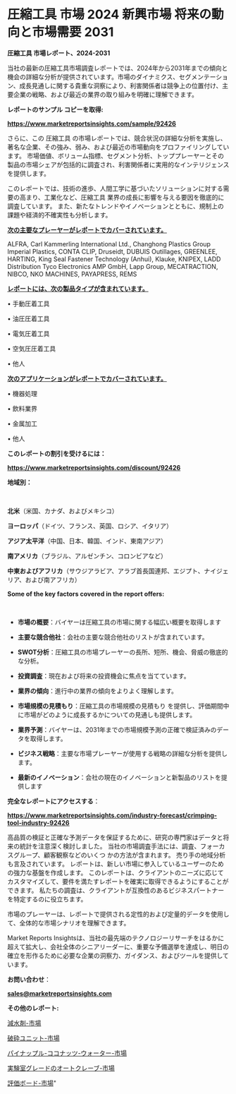 # 圧縮工具 市場 2024 新興市場 将来の動向と市場需要 2031

<strong>圧縮工具 市場レポート、2024-2031</strong>

当社の最新の圧縮工具市場調査レポートでは、2024年から2031年までの傾向と機会の詳細な分析が提供されています。市場のダイナミクス、セグメンテーション、成長見通しに関する貴重な洞察により、利害関係者は競争上の位置付け、主要企業の戦略、および最近の業界の取り組みを明確に理解できます。



<strong>レポートのサンプル コピーを取得:</strong> <a href=https://www.marketreportsinsights.com/sample/92426>

<strong><u>https://www.marketreportsinsights.com/sample/92426</u></strong></a>

さらに、この 圧縮工具 の市場レポートでは、競合状況の詳細な分析を実施し、著名な企業、その強み、弱み、および最近の市場動向をプロファイリングしています。 市場価値、ボリューム指標、セグメント分析、トッププレーヤーとその製品の市場シェアが包括的に調査され、利害関係者に実用的なインテリジェンスを提供します。

このレポートでは、技術の進歩、人間工学に基づいたソリューションに対する需要の高まり、工業化など、圧縮工具 業界の成長に影響を与える要因を徹底的に調査しています。 また、新たなトレンドやイノベーションとともに、規制上の課題や経済的不確実性も分析します。



<strong><u>次の主要なプレーヤーがレポートでカバーされています。</u></strong>

ALFRA, Carl Kammerling International Ltd., Changhong Plastics Group Imperial Plastics, CONTA CLIP, Druseidt, DUBUIS Outillages, GREENLEE, HARTING, King Seal Fastener Technology (Anhui), Klauke, KNIPEX, LADD Distribution Tyco Electronics AMP GmbH, Lapp Group, MECATRACTION, NIBCO, NKO MACHINES, PAYAPRESS, REMS



<strong><u><b>レポートには、次の製品タイプが含まれています。</b></u></strong>

• 手動圧着工具

• 油圧圧着工具

• 電気圧着工具

• 空気圧圧着工具

• 他人



<strong><u><b>次のアプリケーションがレポートでカバーされています。</b></u></strong>

• 機器処理

• 飲料業界

• 金属加工

• 他人



<strong><b>このレポートの割引を受けるには：</b></strong>

<a href=https://www.marketreportsinsights.com/discount/92426>

<strong><u>https://www.marketreportsinsights.com/discount/92426</u></strong></a>



<strong>地域別：</strong>

<strong> </strong>



<strong>北米</strong>（米国、カナダ、およびメキシコ）



<strong>ヨーロッパ</strong>（ドイツ、フランス、英国、ロシア、イタリア）



<strong>アジア太平洋</strong>（中国、日本、韓国、インド、東南アジア）



<strong>南アメリカ</strong>（ブラジル、アルゼンチン、コロンビアなど）



<strong>中東およびアフリカ</strong>（サウジアラビア、アラブ首長国連邦、エジプト、ナイジェリア、および南アフリカ）



<strong>Some of the key factors covered in the report offers:</strong>

<strong> </strong>
<ul>
  <li>

<strong>市場の概要</strong>：バイヤーは圧縮工具の市場に関する幅広い概要を取得します</li>
  <li>

<strong>主要な競合他社</strong>：会社の主要な競合他社のリストが含まれています。</li>
  <li>

<strong>SWOT分析</strong>：圧縮工具の市場プレーヤーの長所、短所、機会、脅威の徹底的な分析。</li>
  <li>

<strong>投資調査</strong>：現在および将来の投資機会に焦点を当てています。</li>
  <li>

<strong>業界の傾向</strong>：進行中の業界の傾向をよりよく理解します。</li>
  <li>

<strong>市場規模の見積もり</strong>：圧縮工具の市場規模の見積もり を提供し、評価期間中に市場がどのように成長するかについての見通しも提供します。</li>
  <li>

<strong>業界予測</strong>：バイヤーは、2031年までの市場規模予測の正確で検証済みのデータを取得します。</li>
  <li>

<strong>ビジネス戦略</strong>：主要な市場プレーヤーが使用する戦略の詳細な分析を提供します。</li>
  <li>

<strong>最新のイノベーション</strong>：会社の現在のイノベーションと新製品のリストを提供します</li>
</ul>


<strong>完全なレポートにアクセスする</strong>：

<a href=https://www.marketreportsinsights.com/industry-forecast/crimping-tool-industry-92426>

<strong><u>https://www.marketreportsinsights.com/industry-forecast/crimping-tool-industry-92426</u></strong></a>

高品質の検証と正確な予測データを保証するために、研究の専門家はデータと将来の統計を注意深く検討しました。 当社の市場調査手法には、調査、フォーカスグループ、顧客観察などのいくつ かの方法が含まれます。 売り手の地域分析も言及されています。 レポートは、新しい市場に参入しているユーザーのための強力な基盤を作成します。 このレポートは、クライアントのニーズに応じてカスタマイズして、要件を満たすレポートを確実に取得できるようにすることができます。 私たちの調査は、クライアントが互換性のあるビジネスパートナーを特定するのに役立ちます。

市場のプレーヤーは、レポートで提供される定性的および定量的データを使用して、全体的な市場シナリオを理解できます。

Market Reports Insightsは、当社の最先端のテクノロジーリサーチをはるかに超えて拡大し、会社全体のシニアリーダーに、重要な予備選挙を達成し、明日の確立を形作るために必要な企業の洞察力、ガイダンス、およびツールを提供しています。



<strong><b>お問い合わせ</b></strong>：

<a href=mailto:sales@marketreportsinsights.com>

<strong><u>sales@marketreportsinsights.com</u></strong></a>



<strong>その他のレポート:</strong>

<a href=https://www.linkedin.com/pulse/減水剤-市場-2023-swot-分析と最新イノベーション-2030-pr-news-hub-rqfdf/>減水剤-市場</a>

<a href=https://www.linkedin.com/pulse/破砕ユニット-市場-2023-swot-分析と成長率-2030-consumer-connection-collective-360-iknwf/>破砕ユニット-市場</a>

<a href=https://www.linkedin.com/pulse/パイナップル-ココナッツ-ウォーター-市場-2023-swot-分析と最新イノベーション-2030-pr-news-hub-uq9vf/>パイナップル-ココナッツ-ウォーター-市場</a>

<a href=https://www.linkedin.com/pulse/実験室グレードのオートクレーブ-市場-2023-収益と成長ドライバー-2030-ztqaf/>実験室グレードのオートクレーブ-市場</a>

<a href=https://www.linkedin.com/pulse/評価ボード-市場-2023-年のダイナミクスとビジネストレンド-2030-uarof/>評価ボード-市場</a>"
